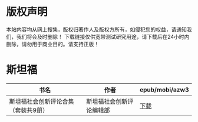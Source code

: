 # 版权声明

本站内容均从网上搜集，版权归著作人及版权方所有，如侵犯您的权益，请通知我们，我们将会及时删除！ 下载链接仅供宽带测试研究用途，请下载后在24小时内删除，请勿用于商业目的。请支持正版！

# 斯坦福

| 书名 | 作者 | epub/mobi/azw3 |
| --- | --- | --- |
| 斯坦福社会创新评论合集（套装共9册） | 斯坦福社会创新评论编辑部 | [下载](https://url89.ctfile.com/f/31084289-1356994753-a11713?p=8866) |
